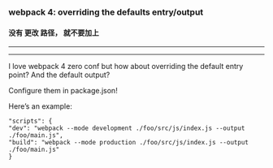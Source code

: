 
### webpack 4: overriding the defaults entry/output


#### 没有 更改 路径， 就不要加上



<hr>


<hr>


I love webpack 4 zero conf but how about overriding the default entry point? And the default output?





Configure them in package.json!



Here’s an example:

```
"scripts": {
"dev": "webpack --mode development ./foo/src/js/index.js --output ./foo/main.js",
"build": "webpack --mode production ./foo/src/js/index.js --output ./foo/main.js"
}

```
